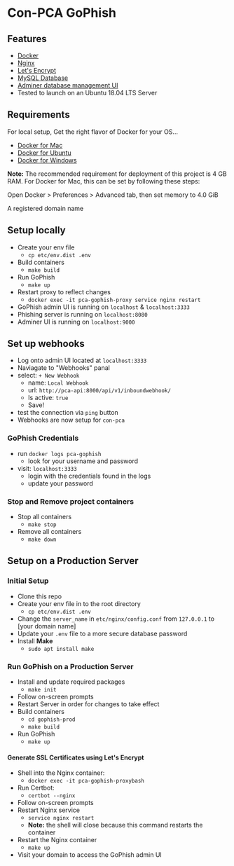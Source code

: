 # Con-PCA GoPhish

## Features

- [Docker](https://www.docker.com/)
- [Nginx](https://www.nginx.com/)
- [Let's Encrypt](https://letsencrypt.org/)
- [MySQL Database](https://www.mysql.com/)
- [Adminer database management UI](https://www.adminer.org/)
- Tested to launch on an Ubuntu 18.04 LTS Server

## Requirements

For local setup, Get the right flavor of Docker for your OS...

- [Docker for Mac](https://docs.docker.com/docker-for-mac/install/)
- [Docker for Ubuntu](https://docs.docker.com/install/linux/docker-ce/ubuntu/)
- [Docker for Windows](https://docs.docker.com/docker-for-windows/install/)

**Note:** The recommended requirement for deployment of this project is 4 GB RAM.
For Docker for Mac, this can be set by following these steps:

Open Docker > Preferences > Advanced tab, then set memory to 4.0 GiB

A registered domain name

## Setup locally

- Create your env file
  - `cp etc/env.dist .env`
- Build containers
  - `make build`
- Run GoPhish
  - `make up`
- Restart proxy to reflect changes
  - `docker exec -it pca-gophish-proxy service nginx restart`
- GoPhish admin UI is running on `localhost` & `localhost:3333`
- Phishing server is running on `localhost:8080`
- Adminer UI is running on `localhost:9000`

## Set up webhooks

- Log onto admin UI located at `localhost:3333`
- Naviagate to "Webhooks" panal
- select: `+ New Webhook`
  - name: `Local Webhook`
  - url: `http://pca-api:8000/api/v1/inboundwebhook/`
  - Is active: `true`
  - Save!
- test the connection via `ping` button
- Webhooks are now setup for `con-pca`

### GoPhish Credentials
- run `docker logs pca-gophish`
  - look for your username and password
- visit: `localhost:3333`
  - login with the credentials found in the logs
  - update your password

### Stop and Remove project containers

- Stop all containers
  - `make stop`
- Remove all containers
  - `make down`

## Setup on a Production Server

### Initial Setup

- Clone this repo
- Create your env file in to the root directory
  - `cp etc/env.dist .env`
- Change the `server_name` in `etc/nginx/config.conf` from `127.0.0.1`
to [your domain name]
- Update your `.env` file to a more secure database password
- Install **Make**
  - `sudo apt install make`

### Run GoPhish on a Production Server

- Install and update required packages
  - `make init`
- Follow on-screen prompts
- Restart Server in order for changes to take effect
- Build containers
  - `cd gophish-prod`
  - `make build`
- Run GoPhish
  - `make up`

#### Generate SSL Certificates using Let's Encrypt

- Shell into the Nginx container:
  - `docker exec -it pca-gophish-proxybash`
- Run Certbot:
  - `certbot --nginx`
- Follow on-screen prompts
- Restart Nginx service
  - `service nginx restart`
  - **Note:** the shell will close because this command restarts the container
- Restart the Nginx container
  - `make up`
- Visit your domain to access the GoPhish admin UI
